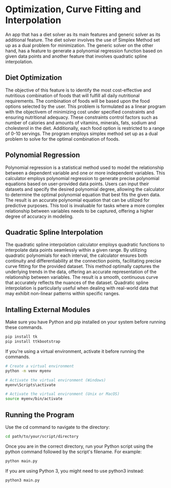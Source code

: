 # Optimization, Curve Fitting and Interpolation

An app that has a diet solver as its main features and generic solver as its additional feature. 
The diet solver involves the use of Simplex Method set up as a dual problem for minimization. 
The generic solver on the other hand, has a feature to generate a polynomial regression function based on given data points
and another feature that involves quadratic spline interpolation.

## Diet Optimization

The objective of this feature is to identify the most cost-effective and nutritious combination of foods that will fulfill all daily nutritional requirements.
The combination of foods will be based upon the food options selected by the user.
This problem is formulated as a linear program with the objectivem of minimizing cost under specified constraints and ensuring nutritional adequacy. 
These constraints control factors such as number of calories and amounts of vitamins, minerals, fats, sodium and cholesterol in the diet. 
Additionally, each food option is restricted to a range of 0-10 servings. 
The program employs simplex method set up as a dual problem to solve for the optimal combination of foods.

## Polynomial Regression

Polynomial regression is a statistical method used to model the relationship between a dependent variable and one or more independent variables. This calculator employs polynomial regression to generate precise polynomial equations based on user-provided data points. Users can input their datasets and specify the desired polynomial degree, allowing the calculator to determine the optimal polynomial equation that best fits the given data. The result is an accurate polynomial equation that can be utilized for predictive purposes. This tool is invaluable for tasks where a more complex relationship between variables needs to be captured, offering a higher degree of accuracy in modeling. 


## Quadratic Spline Interpolation

The quadratic spline interpolation calculator employs quadratic functions to interpolate data points seamlessly within a given range. By utilizing quadratic polynomials for each interval, the calculator ensures both continuity and differentiability at the connection points, facilitating precise curve fitting for the provided dataset. This method optimally captures the underlying trends in the data, offering an accurate representation of the relationship between variables. The result is a smooth, continuous curve that accurately reflects the nuances of the dataset. Quadratic spline interpolation is particularly useful when dealing with real-world data that may exhibit non-linear patterns within specific ranges.

## Intalling External Modules

Make sure you have Python and pip installed on your system before running these commands. 
```bash
pip install tk
pip install ttkbootstrap
```
 If you're using a virtual environment, activate it before running the commands.
 ```bash
# Create a virtual environment
python -m venv myenv

# Activate the virtual environment (Windows)
myenv\Scripts\activate

# Activate the virtual environment (Unix or MacOS)
source myenv/bin/activate
```
## Running the Program
Use the cd command to navigate to the directory:
```bash
cd path/to/your/script/directory
```
Once you are in the correct directory, run your Python script using the python command followed by the script's filename. For example:
```bash
python main.py
```
If you are using Python 3, you might need to use python3 instead:
```bash
python3 main.py
```
